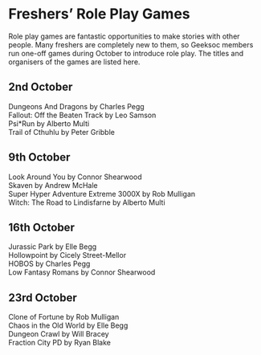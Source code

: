 Freshers’ Role Play Games
=========================

Role play games are fantastic opportunities to make stories with other people. Many freshers are completely new to them, so Geeksoc members run one-off games during October to introduce role play. The titles and organisers of the games are listed here.

2nd October
-----------

Dungeons And Dragons by Charles Pegg  
Fallout: Off the Beaten Track by Leo Samson  
Psi*Run by Alberto Multi  
Trail of Cthuhlu by Peter Gribble  

9th October
-----------

Look Around You by Connor Shearwood  
Skaven by Andrew McHale  
Super Hyper Adventure Extreme 3000X by Rob Mulligan  
Witch: The Road to Lindisfarne by Alberto Multi  

16th October
------------

Jurassic Park by Elle Begg  
Hollowpoint by Cicely Street-Mellor  
HOBOS by Charles Pegg  
Low Fantasy Romans by Connor Shearwood  

23rd October
------------

Clone of Fortune by Rob Mulligan  
Chaos in the Old World by Elle Begg  
Dungeon Crawl by Will Bracey  
Fraction City PD by Ryan Blake  
